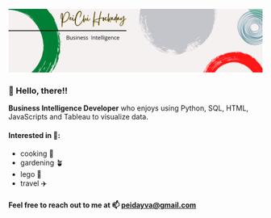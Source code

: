 ![Github.png](https://github.com/PeiDay/PeiDay/blob/main/Images/Github.png)

### 👋  Hello, there!! 


**Business Intelligence Developer** who enjoys using Python, SQL, HTML, JavaScripts and Tableau to visualize data.

#### Interested in 👀:
- cooking :ramen:
- gardening :potted_plant:
- lego :bricks:
- travel :airplane:

#### Feel free to reach out to me at 📫 peidayva@gmail.com


<!---
PeiDay/PeiDay is a ✨ special ✨ repository because its `README.md` (this file) appears on your GitHub profile.
You can click the Preview link to take a look at your changes.
--->


